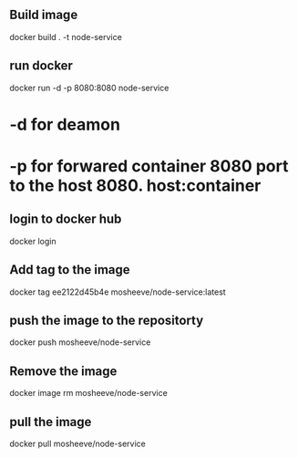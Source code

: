 ## Build image
docker build . -t node-service

## run docker
docker run -d -p 8080:8080 node-service
# -d for deamon
# -p for forwared container 8080 port to the host 8080. host:container

## login to docker hub
docker login

## Add tag to the image
docker tag ee2122d45b4e mosheeve/node-service:latest

## push the image to the repositorty 
docker push mosheeve/node-service

## Remove the image
docker image rm mosheeve/node-service

## pull the image 
docker pull mosheeve/node-service
